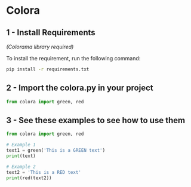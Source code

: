 # Colora

## 1 - Install Requirements
*(Colorama library required)*

To install the requirement, run the following command:
```bash
pip install -r requirements.txt
```

## 2 - Import the colora.py in your project
```python
from colora import green, red
```

## 3 - See these examples to see how to use them
```python
from colora import green, red

# Example 1
text1 = green('This is a GREEN text')
print(text)

# Example 2
text2 = 'This is a RED text'
print(red(text2))
```
